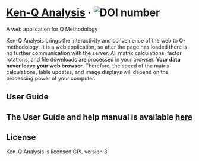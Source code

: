 # [Ken-Q Analysis](https://shawnbanasick.github.io/ken-q-analysis/index.html) &middot; ![DOI number](https://zenodo.org/badge/DOI/https://10.5281/zenodo.1300189.svg)

A web application for Q Methodology

Ken-Q Analysis brings the interactivity and convenience of the web to Q-methodology. It is a web application, so after the page has loaded there is no further communication with the server. All matrix calculations, factor rotations, and file downloads are processed in your browser. **Your data never leave your web browser.** Therefore, the speed of the matrix calculations, table updates, and image displays will depend on the processing power of your computer.

## User Guide

## The User Guide and help manual is available [here](https://ken_q_tools.gitbooks.io/ken-q-analysis-reference-guide/content/)

## License

Ken-Q Analysis is licensed GPL version 3
